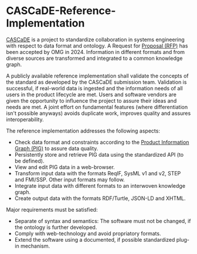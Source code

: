 # CASCaDE-Reference-Implementation

[CASCaDE](https://cascade.gfse.org) is a project to standardize collaboration in systems engineering with respect to data format and ontology.
A Request for [Proposal (RFP)](https://www.omg.org/cgi-bin/doc?mantis/24-12-03.pdf) has been accepted by OMG in 2024.
Information in different formats and from diverse sources are transformed and integrated to a common knowledge graph.

A publicly available reference implementation shall validate the concepts of the standard as developed by the CASCaDE submission team.
Validation is successful, if real-world data is ingested and the information needs of all users in the product lifecycle are met.
Users and software vendors are given the opportunity to influence the project to assure their ideas and needs are met.
A joint effort on fundamental features (where differentiation isn't possible anyways) avoids duplicate work, 
improves quality and assures interoperability.

The reference implementation addresses the following aspects:
- Check data format and constraints according to the [Product Information Graph (PIG)](https://cascade.gfse.org/results/Latest%20Metamodel/) 
to assure data quality. 
- Persistently store and retrieve PIG data using the standardized API (to be defined).
- View and edit PIG data in a web-browser.
- Transform input data with the formats ReqIF, SysML v1 and v2, STEP and FMI/SSP. Other input formats may follow.
- Integrate input data with different formats to an interwoven knowledge graph.
- Create output data with the formats RDF/Turtle, JSON-LD and XHTML.

Major requirements must be satisfied:
- Separate of syntax and semantics: The software must not be changed, if the ontology is further developed. 
- Comply with web-technology and avoid propriatory formats.
- Extend the software using a documented, if possible standardized plug-in mechanism.